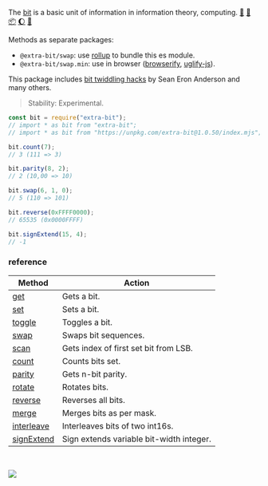 The [bit] is a basic unit of information in information theory, computing. [:running:] [:vhs:] [:package:] [:moon:] [:ledger:]

Methods as separate packages:
- `@extra-bit/swap`: use [rollup] to bundle this es module.
- `@extra-bit/swap.min`: use in browser ([browserify], [uglify-js]).

This package includes [bit twiddling hacks] by Sean Eron Anderson and many others.

> Stability: Experimental.

```javascript
const bit = require("extra-bit");
// import * as bit from "extra-bit";
// import * as bit from "https://unpkg.com/extra-bit@1.0.50/index.mjs"; (deno)

bit.count(7);
// 3 (111 => 3)

bit.parity(8, 2);
// 2 (10,00 => 10)

bit.swap(6, 1, 0);
// 5 (110 => 101)

bit.reverse(0xFFFF0000);
// 65535 (0x0000FFFF)

bit.signExtend(15, 4);
// -1
```

### reference

| Method                | Action
|-----------------------|-------
| [get]                 | Gets a bit.
| [set]                 | Sets a bit.
| [toggle]              | Toggles a bit.
| [swap]                | Swaps bit sequences.
| [scan]                | Gets index of first set bit from LSB.
| [count]               | Counts bits set.
| [parity]              | Gets n-bit parity.
| [rotate]              | Rotates bits.
| [reverse]             | Reverses all bits.
| [merge]               | Merges bits as per mask.
| [interleave]          | Interleaves bits of two int16s.
| [signExtend]          | Sign extends variable bit-width integer.

<br>

[![](https://img.youtube.com/vi/4Yy0pPTrHlk/maxresdefault.jpg)](https://www.youtube.com/watch?v=4Yy0pPTrHlk)

[bit]: https://en.wikipedia.org/wiki/Bit
[bit twiddling hacks]: https://graphics.stanford.edu/~seander/bithacks.html
[browserify]: https://www.npmjs.com/package/browserify
[rollup]: https://www.npmjs.com/package/rollup
[uglify-js]: https://www.npmjs.com/package/uglify-js
[get]: https://github.com/nodef/extra-bit/wiki/get
[set]: https://github.com/nodef/extra-bit/wiki/set
[setAs]: https://github.com/nodef/extra-bit/wiki/setAs
[swap]: https://github.com/nodef/extra-bit/wiki/swap
[scan]: https://github.com/nodef/extra-bit/wiki/scan
[scanReverse]: https://github.com/nodef/extra-bit/wiki/scanReverse
[count]: https://github.com/nodef/extra-bit/wiki/count
[parity]: https://github.com/nodef/extra-bit/wiki/parity
[reverse]: https://github.com/nodef/extra-bit/wiki/reverse
[merge]: https://github.com/nodef/extra-bit/wiki/merge
[interleave]: https://github.com/nodef/extra-bit/wiki/interleave
[signExtend]: https://github.com/nodef/extra-bit/wiki/signExtend
[toggle]: https://github.com/nodef/extra-bit/wiki/toggle
[rotate]: https://github.com/nodef/extra-bit/wiki/rotate
[:running:]: https://npm.runkit.com/extra-bit
[:package:]: https://www.npmjs.com/package/extra-bit
[:moon:]: https://www.npmjs.com/package/extra-bit.min
[:ledger:]: https://unpkg.com/extra-bit/
[:vhs:]: https://asciinema.org/a/337114
